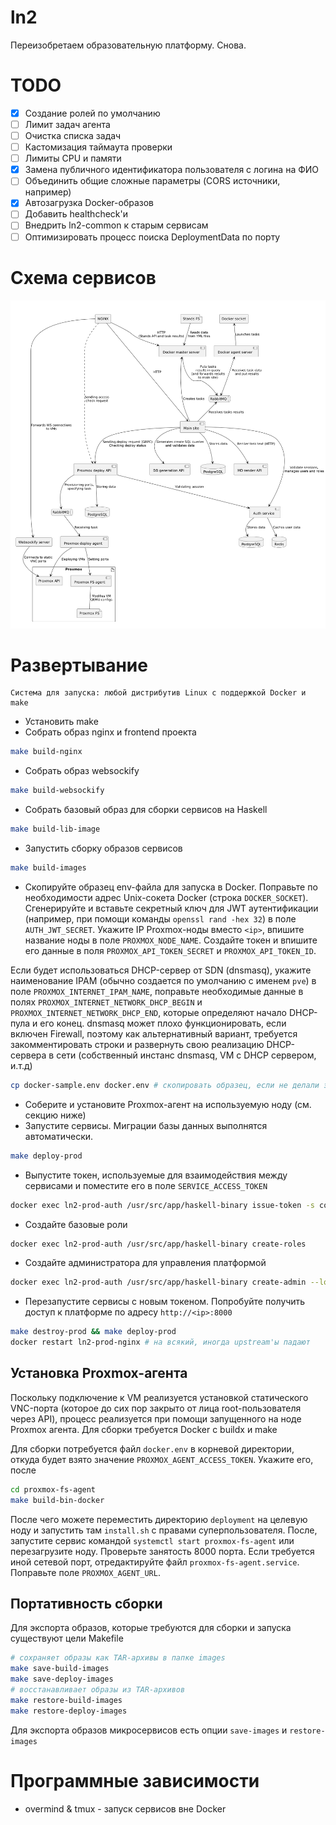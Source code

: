 # ln2

Переизобретаем образовательную платформу. Снова.

# TODO
- [x] Создание ролей по умолчанию
- [ ] Лимит задач агента
- [ ] Очистка списка задач
- [ ] Кастомизация таймаута проверки
- [ ] Лимиты CPU и памяти
- [x] Замена публичного идентификатора пользователя с логина на ФИО
- [ ] Объединить общие сложные параметры (CORS источники, например)
- [x] Автозагрузка Docker-образов
- [ ] Добавить healthcheck'и
- [ ] Внедрить ln2-common к старым сервисам
- [ ] Оптимизировать процесс поиска DeploymentData по порту

# Схема сервисов

![Схема сервисов](./plantuml/services.png)

# Развертывание

    Система для запуска: любой дистрибутив Linux с поддержкой Docker и make

- Установить make
- Собрать образ nginx и frontend проекта
```bash
make build-nginx
```
- Собрать образ websockify
```bash
make build-websockify
```
- Собрать базовый образ для сборки сервисов на Haskell
```bash
make build-lib-image
```
- Запустить сборку образов сервисов
```bash
make build-images
```
- Скопируйте образец env-файла для запуска в Docker. Поправьте по необходимости адрес Unix-сокета Docker (строка `DOCKER_SOCKET`).
Сгенерируйте и вставьте секретный ключ для JWT аутентификации (например, при помощи команды `openssl rand -hex 32`) в поле `AUTH_JWT_SECRET`.
Укажите IP Proxmox-ноды вместо `<ip>`, впишите название ноды в поле `PROXMOX_NODE_NAME`. Создайте токен и впишите его данные в поля 
`PROXMOX_API_TOKEN_SECRET` и `PROXMOX_API_TOKEN_ID`. 

Если будет использоваться DHCP-сервер от SDN (dnsmasq), укажите наименование IPAM 
(обычно создается по умолчанию с именем `pve`) в поле `PROXMOX_INTERNET_IPAM_NAME`, поправьте необходимые данные в полях
`PROXMOX_INTERNET_NETWORK_DHCP_BEGIN` и `PROXMOX_INTERNET_NETWORK_DHCP_END`, которые определяют
начало DHCP-пула и его конец. dnsmasq может плохо функционировать, если включен Firewall, поэтому
как альтернативный вариант, требуется закомментировать строки и развернуть свою реализацию DHCP-сервера
в сети (собственный инстанс dnsmasq, VM с DHCP сервером, и.т.д)
```bash
cp docker-sample.env docker.env # скопировать образец, если не делали этого раньше
```
- Соберите и установите Proxmox-агент на используемую ноду (см. секцию ниже)
- Запустите сервисы. Миграции базы данных выполнятся автоматически.
```bash
make deploy-prod
```
- Выпустите токен, используемые для взаимодействия между сервисами и поместите его в поле `SERVICE_ACCESS_TOKEN`
```bash
docker exec ln2-prod-auth /usr/src/app/haskell-binary issue-token -s common
```
- Создайте базовые роли
```bash
docker exec ln2-prod-auth /usr/src/app/haskell-binary create-roles
```
- Создайте администратора для управления платформой
```bash
docker exec ln2-prod-auth /usr/src/app/haskell-binary create-admin --login admin [--password P@ssw0rd] [--name Administrator]
```
- Перезапустите сервисы с новым токеном. Попробуйте получить доступ к платформе по адресу `http://<ip>:8000`
```bash
make destroy-prod && make deploy-prod
docker restart ln2-prod-nginx # на всякий, иногда upstream'ы падают
```

## Установка Proxmox-агента

Поскольку подключение к VM реализуется установкой статического VNC-порта (которое до сих пор закрыто от лица root-пользователя через API),
процесс реализуется при помощи запущенного на ноде Proxmox агента. Для сборки требуется Docker с buildx и make

Для сборки потребуется файл `docker.env` в корневой директории, откуда будет взято значение `PROXMOX_AGENT_ACCESS_TOKEN`. Укажите его, после
```bash
cd proxmox-fs-agent
make build-bin-docker
```

После чего можете переместить директорию `deployment` на целевую ноду и запустить там `install.sh` с правами суперпользователя. После,
запустите сервис командой `systemctl start proxmox-fs-agent` или перезагрузите ноду. Проверьте занятость 8000 порта. Если требуется иной
сетевой порт, отредактируйте файл `proxmox-fs-agent.service`. Поправьте поле `PROXMOX_AGENT_URL`.

## Портативность сборки

Для экспорта образов, которые требуются для сборки и запуска существуют цели Makefile

```bash
# сохраняет образы как TAR-архивы в папке images
make save-build-images
make save-deploy-images
# восстанавливает образы из TAR-архивов
make restore-build-images
make restore-deploy-images
```

Для экспорта образов микросервисов есть опции `save-images` и `restore-images`

# Программные зависимости

- overmind & tmux - запуск сервисов вне Docker
